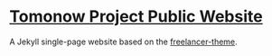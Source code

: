 [Tomonow Project Public Website](https://tomonowproject.github.io)
==============================

A Jekyll single-page website based on the [freelancer-theme](https://github.com/jeromelachaud/freelancer-theme).
